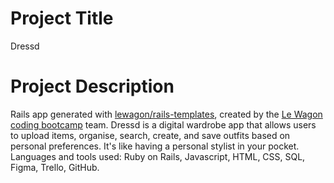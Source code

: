 # Project Title
Dressd

# Project Description
Rails app generated with [lewagon/rails-templates](https://github.com/lewagon/rails-templates), created by the [Le Wagon coding bootcamp](https://www.lewagon.com) team.
Dressd is a digital wardrobe app that allows users to upload items, organise, search, create, and save outfits based on personal preferences. It's like having a personal stylist in your pocket.
Languages and tools used: Ruby on Rails, Javascript, HTML, CSS, SQL, Figma, Trello, GitHub.

